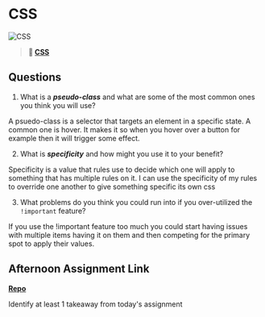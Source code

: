 # CSS

![CSS](https://bcw.blob.core.windows.net/public/cssUnit/1411879719053976)

> **📖 [CSS](https://codeworksacademy.com/fs-student-guide/resources/wk1/03-CSS)**

## Questions

1. What is a ***pseudo-class*** and what are some of the most common ones you think you will use?

A psuedo-class is a selector that targets an element in a specific state. A common one is hover. It makes it so when you hover over a button for example then it will trigger some effect.

2. What is ***specificity*** and how might you use it to your benefit?

Specificity is a value that rules use to decide which one will apply to something that has multiple rules on it. I can use the specificity of my rules to override one another to give something specific its own css

3. What problems do you think you could run into if you over-utilized the `!important` feature?

If you use the !important feature too much you could start having issues with multiple items having it on them and then competing for the primary spot to apply their values. 

## Afternoon Assignment Link

**[Repo](https://github.com/IsaacDuff/<ASSIGNMENT_REPO>)**

Identify at least 1 takeaway from today's assignment
